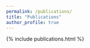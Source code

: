 ```yaml
---
permalink: /publications/
title: "Publications"
author_profile: true
---
```

{% include publications.html %}
